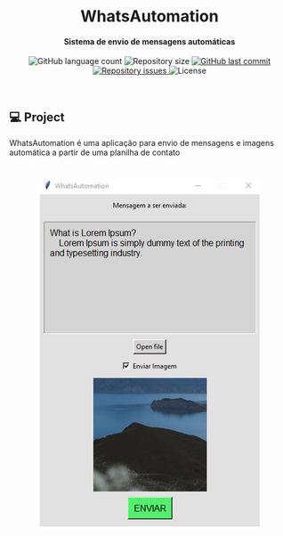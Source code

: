 <h1  align="center"> WhatsAutomation </h1>
<h4 align="center">Sistema de envio de mensagens automáticas</h4>

<p align="center">
  <img alt="GitHub language count" src="https://img.shields.io/github/languages/count/EliasJuk/WhatsAutomation">	
  <img alt="Repository size" src="https://img.shields.io/github/repo-size/EliasJuk/WhatsAutomation">
	
  <a href="https://github.com/EliasJuk/WhatsAutomation/commits/master">
    <img alt="GitHub last commit" src="https://img.shields.io/github/last-commit/EliasJuk/WhatsAutomation">
  </a>
  
  <a href="https://github.com/EliasJuk/WhatsAutomation/issues">
    <img alt="Repository issues" src="https://img.shields.io/github/issues/EliasJuk/WhatsAutomation">
  </a>
  
  <img alt="License" src="https://img.shields.io/badge/license-MIT-brightgreen"> 
<p>

<p>&nbsp;</p>

## 💻 Project

WhatsAutomation é uma aplicação para envio de mensagens e imagens automática a partir de uma planilha de contato

<h1 align="center">
    <img alt="interface" title="#interface" src="screenshot.png"/>
</h1>
